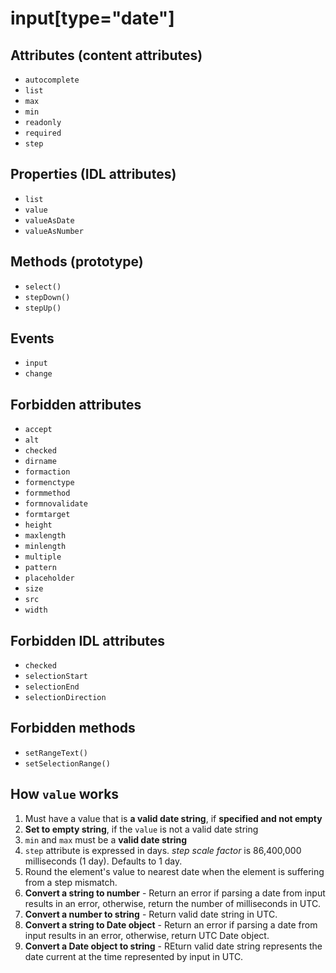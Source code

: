 # input[type="date"]

## Attributes (content attributes)

- `autocomplete`
- `list`
- `max`
- `min`
- `readonly`
- `required`
- `step`

## Properties (IDL attributes)

- `list`
- `value`
- `valueAsDate`
- `valueAsNumber`

## Methods (prototype)

- `select()`
- `stepDown()`
- `stepUp()`

## Events

- `input`
- `change`

## Forbidden attributes

- `accept`
- `alt`
- `checked`
- `dirname`
- `formaction`
- `formenctype`
- `formmethod`
- `formnovalidate`
- `formtarget`
- `height`
- `maxlength`
- `minlength`
- `multiple`
- `pattern`
- `placeholder`
- `size`
- `src`
- `width`

## Forbidden IDL attributes

- `checked`
- `selectionStart`
- `selectionEnd`
- `selectionDirection`

## Forbidden methods

- `setRangeText()`
- `setSelectionRange()`

## How `value` works

1. Must have a value that is **a valid date string**, if **specified and not empty**
2. **Set to empty string**, if the `value` is not a valid date string
3. `min` and `max` must be a **valid date string**
4. `step` attribute is expressed in days. _step scale factor_ is 86,400,000 milliseconds (1 day). Defaults to 1 day.
5. Round the element's value to nearest date when the element is suffering from a step mismatch.
6. **Convert a string to number** - Return an error if parsing a date from input results in an error, otherwise, return the number of milliseconds in UTC.
7. **Convert a number to string** - Return valid date string in UTC.
8. **Convert a string to Date object** - Return an error if parsing a date from input results in an error, otherwise, return UTC Date object.
9. **Convert a Date object to string** - REturn valid date string represents the date current at the time represented by input in UTC.
